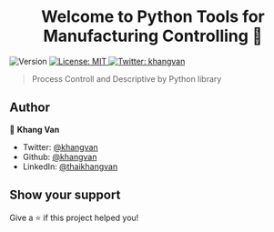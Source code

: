<h1 align="center">Welcome to Python Tools for Manufacturing Controlling 👋</h1>
<p>
  <img alt="Version" src="https://img.shields.io/badge/version-1.2-blue.svg?cacheSeconds=2592000" />
  <a href="#" target="_blank">
    <img alt="License: MIT" src="https://img.shields.io/badge/License-MIT-yellow.svg" />
  </a>
  <a href="https://twitter.com/khangvan" target="_blank">
    <img alt="Twitter: khangvan" src="https://img.shields.io/twitter/follow/khangvan.svg?style=social" />
  </a>
</p>

> Process Controll and Descriptive by Python library

## Author

👤 **Khang Van**

* Twitter: [@khangvan](https://twitter.com/khangvan)
* Github: [@khangvan](https://github.com/khangvan)
* LinkedIn: [@thaikhangvan](https://linkedin.com/in/khangvan)

## Show your support

Give a ⭐️ if this project helped you!

